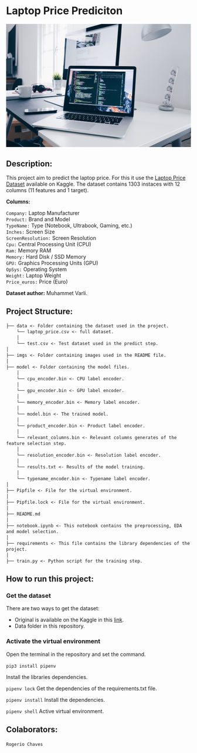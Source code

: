 # Laptop Price Prediciton

![Laptop Price Prediciton](/imgs/laptop-homepage.jpg "Laptop Price Prediciton")

## Description:

This project aim to predict the laptop price. For this it use the [Laptop Price Dataset](https://www.kaggle.com/datasets/muhammetvarl/laptop-price) available on Kaggle. The dataset contains 1303 instaces with 12 columns (11 features and 1 target).

**Columns:**

`Company:` Laptop Manufacturer</br>
`Product:` Brand and Model</br>
`TypeName:` Type (Notebook, Ultrabook, Gaming, etc.)</br>
`Inches:` Screen Size</br>
`ScreenResolution:` Screen Resolution</br>
`Cpu:` Central Processing Unit (CPU)</br>
`Ram:` Memory RAM</br>
`Memory:` Hard Disk / SSD Memory</br>
`GPU:` Graphics Processing Units (GPU)</br>
`OpSys:` Operating System</br>
`Weight:` Laptop Weight</br>
`Price_euros:` Price (Euro)

**Dataset author:** Muhammet Varli.

## Project Structure:

	├── data <- Folder containing the dataset used in the project.
		└── laptop_price.csv <- full dataset.
		│
		└── test.csv <- Test dataset used in the predict step.
	│ 
	├── imgs <- Folder containing images used in the README file.
	│ 
	├── model <- Folder containing the model files.
		│
		└── cpu_encoder.bin <- CPU label encoder.
		│
		└── gpu_encoder.bin <- GPU label encoder.
		│
		└── memory_encoder.bin <- Memory label encoder.
		│
		└── model.bin <- The trained model.
		│
		└── product_encoder.bin <- Product label encoder.
		│
		└── relevant_columns.bin <- Relevant columns generates of the feature selection step.
		│
		└── resolution_encoder.bin <- Resolution label encoder.
		│
		└── results.txt <- Results of the model training.
		│
		└── typename_encoder.bin <- Typename label encoder.
	│ 
	├── Pipfile <- File for the virtual environment.
	│ 
	├── Pipfile.lock <- File for the virtual environment.
	│ 
	├── README.md
	│ 
	├── notebook.ipynb <- This notebook contains the preprocessing, EDA and model selection.
	│ 
	├── requirements <- This file contains the library dependencies of the project.
	│ 
	├── train.py <- Python script for the training step.


## How to run this project:

### Get the dataset

There are two ways to get the dataset:

- Original is available on the Kaggle in this <a href="https://www.kaggle.com/datasets/muhammetvarl/laptop-price">link</a>.
- Data folder in this repository.

### Activate the virtual environment

Open the terminal in the repository and set the command.

<code>pip3 install pipenv</code>

Install the libraries dependencies.


<code>pipenv lock</code> Get the dependencies of the requirements.txt file.

<code>pipenv install</code> Install the dependencies.

<code>pipenv shell</code> Active virtual environment.

## Colaborators:

`Rogerio Chaves`
